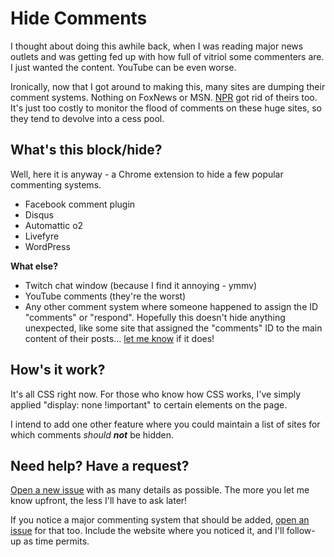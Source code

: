 # Hide Comments

I thought about doing this awhile back, when I was reading major news outlets and was getting fed up with how full of vitriol some commenters are. I just wanted the content. YouTube can be even worse.

Ironically, now that I got around to making this, many sites are dumping their comment systems. Nothing on FoxNews or MSN. [NPR](http://www.npr.org/sections/ombudsman/2016/08/17/489516952/npr-website-to-get-rid-of-comments) got rid of theirs too. It's just too costly to monitor the flood of comments on these huge sites, so they tend to devolve into a cess pool.

## What's this block/hide?

Well, here it is anyway - a Chrome extension to hide a few popular commenting systems.

* Facebook comment plugin
* Disqus
* Automattic o2
* Livefyre
* WordPress

**What else?**

* Twitch chat window (because I find it annoying - ymmv)
* YouTube comments (they're the worst)
* Any other comment system where someone happened to assign the ID "comments" or "respond". Hopefully this doesn't hide anything unexpected, like some site that assigned the "comments" ID to the main content of their posts... [let me know](https://github.com/grantwinney/chrome-extension-block-comments/issues/new) if it does!

## How's it work?

It's all CSS right now. For those who know how CSS works, I've simply applied "display: none !important" to certain elements on the page.

I intend to add one other feature where you could maintain a list of sites for which comments *should **not*** be hidden.

## Need help? Have a request?

[Open a new issue](https://github.com/grantwinney/chrome-extension-block-comments/issues/new) with as many details as possible. The more you let me know upfront, the less I'll have to ask later!

If you notice a major commenting system that should be added, [open an issue](https://github.com/grantwinney/chrome-extension-block-comments/issues/new) for that too. Include the website where you noticed it, and I'll follow-up as time permits.
